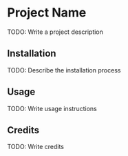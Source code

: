 # Project Name
TODO: Write a project description
## Installation
TODO: Describe the installation process
## Usage
TODO: Write usage instructions

## Credits
TODO: Write credits



